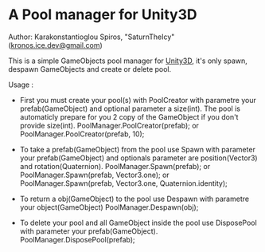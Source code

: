  # A Pool manager for Unity3D

 Author: Karakonstantioglou Spiros, "SaturnTheIcy" (kronos.ice.dev@gmail.com)
 
 This is a simple GameObjects pool manager for [Unity3D](http://www.unity3d.com/),
 it's only spawn, despawn GameObjects and create or delete pool.

 Usage :
 - First you must create your pool(s) with PoolCreator with parametre your prefab(GameObject)
	and optional parameter a size(int). The pool is automaticly prepare for you 2 copy of the 
	GameObject if you don't provide size(int).
		PoolManager.PoolCreator(prefab);
		or
		PoolManager.PoolCreator(prefab, 10);

 - To take a prefab(GameObject) from the pool use Spawn with parameter your prefab(GameObject)
	and optionals parameter are position(Vector3) and rotation(Quaternion).
		PoolManager.Spawn(prefab);
		or
		PoolManager.Spawn(prefab, Vector3.one);
		or
		PoolManager.Spawn(prefab, Vector3.one, Quaternion.identity);

 - To return a obj(GameObject) to the pool use Despawn with parametre your object(GameObject) 
		PoolManager.Despawn(obj);

 - To delete your pool and all GameObject inside the pool use DisposePool with parameter
	your prefab(GameObject).
		PoolManager.DisposePool(prefab);
